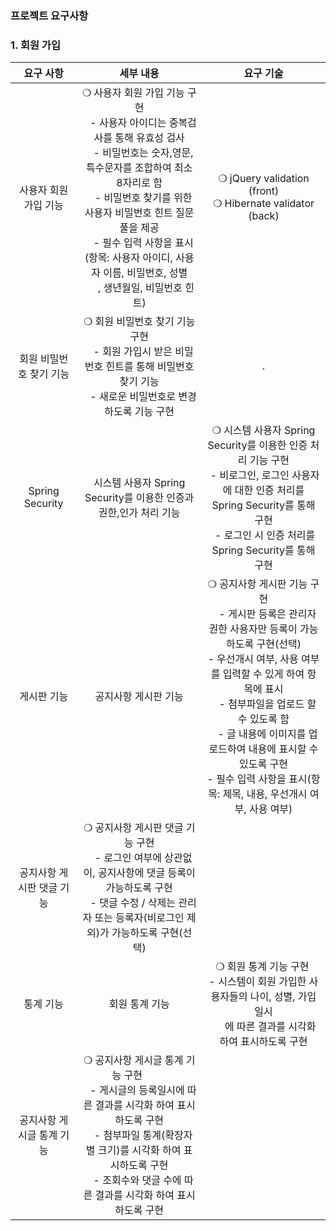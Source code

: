 ### 프로젝트 요구사항

### 1. 회원 가입
|요구 사항|세부 내용|요구 기술|
|:---:|:---:|:---:|                                                                                                                                              
|사용자 회원 가입 기능| ❍ 사용자 회원 가입 기능 구현<br>   - 사용자 아이디는 중복검사를 통해 유효성 검사<br>   - 비밀번호는 숫자,영문,특수문자를 조합하여 최소 8자리로 함<br>   - 비밀번호 찾기를 위한 사용자 비밀번호 힌트 질문 풀을 제공<br>   - 필수 입력 사항을 표시(항목: 사용자 아이디, 사용자 이름, 비밀번호, 성별<br>     , 생년월일, 비밀번호 힌트) | ❍ jQuery validation (front)<br>❍ Hibernate validator (back) |
| 회원 비밀번호 찾기 기능  | ❍ 회원 비밀번호 찾기 기능 구현<br>   - 회원 가입시 받은 비밀번호 힌트를 통해 비밀번호 찾기 기능<br>   - 새로운 비밀번호로 변경하도록 기능 구현| . |
|Spring Security | 시스템 사용자 Spring Security를 이용한 인증과 권한,인가 처리 기능 | ❍ 시스템 사용자 Spring Security를 이용한 인증 처리 기능 구현<br> - 비로그인, 로그인 사용자에 대한 인증 처리를 Spring Security를 통해 구현<br> - 로그인 시 인증 처리를 Spring Security를 통해 구현     | ❍ Spring Security|
|게시판 기능 | 공지사항 게시판 기능 | ❍ 공지사항 게시판 기능 구현<br>   - 게시판 등록은 관리자 권한 사용자만 등록이 가능하도록 구현(선택)<br>- 우선개시 여부, 사용 여부를 입력할 수 있게 하여 항목에 표시<br>   - 첨부파일을 업로드 할 수 있도록 함<br>   - 글 내용에 이미지를 업로드하여 내용에 표시할 수 있도록 구현<br> - 필수 입력 사항을 표시(항목: 제목, 내용, 우선개시 여부, 사용 여부) | ❍ Tabulator.js |
|공지사항 게시판 댓글 기능 | ❍ 공지사항 게시판 댓글 기능 구현<br>   - 로그인 여부에 상관없이, 공지사항에 댓글 등록이 가능하도록 구현<br>   - 댓글 수정 / 삭제는 관리자 또는 등록자(비로그인 제외)가 가능하도록 구현(선택) |  |
| 통계 기능 | 회원 통계 기능  | ❍ 회원 통계 기능 구현 <br>- 시스템이 회원 가입한 사용자들의 나이, 성별, 가입일시<br>     에 따른 결과를 시각화 하여 표시하도록 구현 | ❍ Chart.js |
| 공지사항 게시글 통계 기능 | ❍ 공지사항 게시글 통계 기능 구현         <br>   - 게시글의 등록일시에 따른 결과를 시각화 하여 표시하도록 구현<br>   - 첨부파일 통계(확장자 별 크기)를 시각화 하여 표시하도록 구현<br>   - 조회수와 댓글 수에 따른 결과를 시각화 하여 표시하도록 구현 |  |
